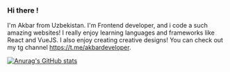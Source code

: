 ### Hi there !

I'm Akbar from Uzbekistan. I'm Frontend developer, and i code a such amazing websites! I really enjoy learning languages and frameworks like React and VueJS. I also enjoy creating creative designs! You can check out my tg channel https://t.me/akbardeveloper.

[![Anurag's GitHub stats](https://github-readme-stats.vercel.app/api?username=anuraghazra)](https://github.com/anuraghazra/github-readme-stats)
